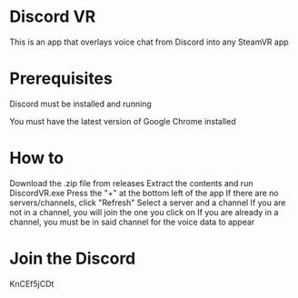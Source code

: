 # Discord VR
This is an app that overlays voice chat from Discord into any SteamVR app

# Prerequisites
Discord must be installed and running

You must have the latest version of Google Chrome installed

# How to
Download the .zip file from releases
Extract the contents and run DiscordVR.exe
Press the "+" at the bottom left of the app
If there are no servers/channels, click "Refresh"
Select a server and a channel
If you are not in a channel, you will join the one you click on
If you are already in a channel, you must be in said channel for the voice data to appear

# Join the Discord
KnCEf5jCDt
